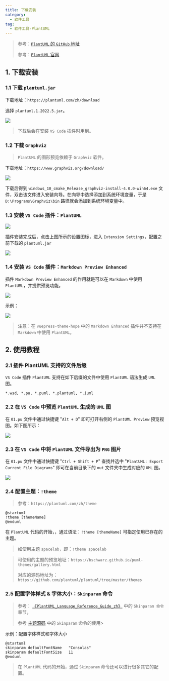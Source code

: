 ```yaml
---
title: 下载安装
category: 
  - 软件工具
tag:
  - 软件工具-PlantUML
---
```


> 参考：[`PlantUML` 的 `GitHub` 地址](https://github.com/plantuml/plantuml)
> 
> 参考：[`PlantUML` 官网](https://plantuml.com/zh/)

## 1. 下载安装

### 1.1 下载 `plantuml.jar`

下载地址：`https://plantuml.com/zh/download`

选择 `plantuml.1.2022.5.jar`。

![](./images/install/01.png)

> 下载后会在安装 `VS Code` 插件时用到。

### 1.2 下载 `Graphviz`

> `PlantUML` 的图形预览依赖于 `Graphviz` 软件。

下载地址：`https://www.graphviz.org/download/`

![](./images/install/02.png)

下载后得到 `windows_10_cmake_Release_graphviz-install-4.0.0-win64.exe` 文件，双击该文件进入安装向导。在向导中选择添加到系统环境变量，于是 `D:\Programs\Graphviz\bin` 路径就会添加到系统环境变量中。

### 1.3 安装 `VS Code` 插件：`PlantUML`

![](./images/install/03.png)

插件安装完成后，点击上图所示的设置图标，进入 `Extension Settings`，配置之前下载的 `plantuml.jar`

![](./images/install/04.png)

### 1.4 安装 `VS Code` 插件：`Markdown Preview Enhanced`

插件 `Markdown Preview Enhanced` 的作用就是可以在 `Markdown` 中使用 `PlantUML`，并提供预览功能。

![](./images/install/05.png)

示例：

![](./images/install/06.png)

> 注意：在 `vuepress-theme-hope` 中的 `Markdown Enhanced` 插件并不支持在 `Markdown` 中使用 `PlantUML`。

## 2. 使用教程

### 2.1 插件 PlantUML 支持的文件后缀

`VS Code` 插件 `PlantUML` 支持在如下后缀的文件中使用 `PlantUML` 语法生成 `UML` 图。

```:no-line-numbers
*.wsd, *.pu, *.puml, *.plantuml, *.iuml
```

### 2.2 在 `VS Code` 中预览 `PlantUML` 生成的 `UML` 图

在 `01.pu` 文件中通过快捷键 "`Alt + D`" 即可打开右侧的 `PlantUML Preview` 预览视图。如下图所示：

![](./images/install/07.png)

### 2.3 在 `VS Code` 中将 `PlantUML` 文件导出为 `PNG` 图片

在 `01.pu` 文件中通过快捷键 "`Ctrl + Shift + P`" 查找并选中 "`PlantUML: Export Current File Diagrams`" 即可在当前目录下的 `out` 文件夹中生成对应的 `UML` 图。

![](./images/install/08.png)

### 2.4 配置主题：`!theme`

> 参考：`https://plantuml.com/zh/theme`

```:no-line-numbers
@startuml
!theme [themeName]
@enduml
```

在 `PlantUML` 代码的开始，，通过语法：`!theme [themeName]` 可指定使用已存在的主题。

> 如使用主题 `spacelab`，即：`!theme spacelab`

> 可使用的主题的预览地址：`https://bschwarz.github.io/puml-themes/gallery.html`
> 
> 对应的源码地址为：`https://github.com/plantuml/plantuml/tree/master/themes`

### 2.5 配置字体样式 & 字体大小：`Skinparam` 命令

> 参考： [《`PlantUML_Language_Reference_Guide_zh`》](https://plantuml.com/zh/guide) 中的 `Skinparam 命令` 章节。
> 
> 参考 [主题源码](https://github.com/plantuml/plantuml/tree/master/themes) 中的 `Skinparam` 命令的使用>

示例：配置字体样式和字体大小

```:no-line-numbers
@startuml
skinparam defaultFontName   "Consolas"
skinparam defaultFontSize   11
@enduml
```

> 在 `PlantUML` 代码的开始，通过 `Skinparam` 命令还可以进行很多其它的配置。